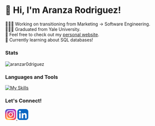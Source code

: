 <!-- Quick introduction about me: -->

# 🦙 Hi, I'm Aranza Rodriguez!

👩🏽‍💻 Working on transitioning from Marketing -> Software Engineering.<br/>
👩🏻‍🎓 Graduated from Yale University.<br/>
🦙 Feel free to check out my [personal website](https://www.aranzarodriguez.dev).<br/>
💭 Currently learning about SQL databases!<br/>

<!-- Stats regarding my github account -->
<!--
![Top Langs](https://github-readme-stats.vercel.app/api/top-langs/?username=aranzar0driguez&layout=compact&theme=radical)
-->


 <h3 align="left">Stats</h3>
     <p>
        <img align="center" src="https://github-readme-streak-stats.herokuapp.com/?user=aranzar0driguez&theme=jolly" alt="aranzar0driguez" />
    </p>


<!-- Languages I've utilized  -->

  <h3 align="left">Languages and Tools</h3>
  
  [![My Skills](https://skillicons.dev/icons?i=html,css,swift,js,ts,python,react,firebase,postgres,postman,nodejs,vscode&perline=6)](https://skillicons.dev)


<!-- Stats regarding my github account -->

  <h3 align="left">Let's Connect!</h3>

  <div>
      <a href="https://www.instagram.com/alpaca.qween/">
          <img src="https://raw.githubusercontent.com/tandpfun/skill-icons/main/icons/Instagram.svg" alt="Instagram" width="35" height="35"/>
      </a>
      <a href="https://www.linkedin.com/in/aranza-rodriguez">
          <img src="https://raw.githubusercontent.com/tandpfun/skill-icons/65dea6c4eaca7da319e552c09f4cf5a9a8dab2c8/icons/LinkedIn.svg" alt="Linkedin" width="35" height="35"/>
      </a>
    
  </div>
